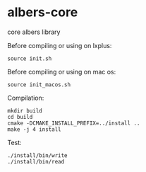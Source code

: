 albers-core
===========

core albers library 

Before compiling or using on lxplus:

    source init.sh

Before compiling or using on mac os: 

    source init_macos.sh

Compilation:

    mkdir build
    cd build
    cmake -DCMAKE_INSTALL_PREFIX=../install ..
    make -j 4 install

Test:

    ./install/bin/write
    ./install/bin/read
    

